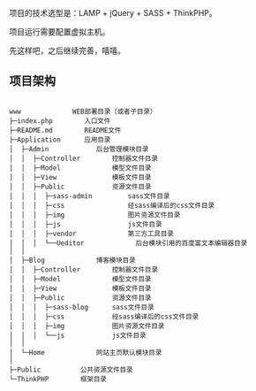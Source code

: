 项目的技术选型是：LAMP + jQuery + SASS + ThinkPHP。

项目运行需要配置虚拟主机。

先这样吧，之后继续完善，嘻嘻。

## 项目架构
<pre>
<code>
www             WEB部署目录（或者子目录）
├─index.php        入口文件
├─README.md        README文件
├─Application      应用目录
│  ├─Admin            后台管理模块目录
│  │  ├─Controller        控制器文件目录
│  │  ├─Model             模型文件目录
│  │  ├─View              模板文件目录
│  │  ├─Public            资源文件目录
│  │  │  ├─sass-admin         sass文件目录
│  │  │  ├─css                经sass编译后的css文件目录
│  │  │  ├─img                图片资源文件目录
│  │  │  ├─js                 js文件目录
│  │  │  ├─vendor             第三方工具目录
│  │  │  └──Ueditor             后台模块引用的百度富文本编辑器目录
│  │  
│  ├─Blog             博客模块目录
│  │  ├─Controller        控制器文件目录
│  │  ├─Model             模型文件目录
│  │  ├─View              模板文件目录
│  │  ├─Public            资源文件目录
│  │  │  ├─sass-blog      sass文件目录
│  │  │  ├─css            经sass编译后的css文件目录
│  │  │  ├─img            图片资源文件目录
│  │  │  └──js            js文件目录
│  │  
│  └─Home             网站主页默认模块目录
│    
├─Public          公共资源文件目录
└─ThinkPHP        框架目录
</code>
</pre>






